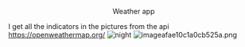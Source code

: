 <p align="center">
 Weather app
</p>

I get all the indicators in the pictures from the api https://openweathermap.org/
![night](https://ie.wampi.ru/2022/08/26/imaged2eeb4e8797a084a.png)
![imageafae10c1a0cb525a.png](https://im.wampi.ru/2022/08/26/imageafae10c1a0cb525a.png)
